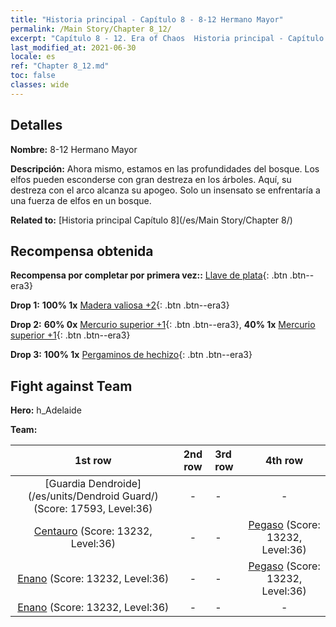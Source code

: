 ```yaml
---
title: "Historia principal - Capítulo 8 - 8-12 Hermano Mayor"
permalink: /Main Story/Chapter 8_12/
excerpt: "Capítulo 8 - 12. Era of Chaos  Historia principal - Capítulo 8_12. 8-12 Hermano Mayor"
last_modified_at: 2021-06-30
locale: es
ref: "Chapter 8_12.md"
toc: false
classes: wide
---
```


## Detalles

 **Nombre:** 8-12 Hermano Mayor

 **Descripción:** Ahora mismo, estamos en las profundidades del bosque. Los elfos pueden esconderse con gran destreza en los árboles. Aquí, su destreza con el arco alcanza su apogeo. Solo un insensato se enfrentaría a una fuerza de elfos en un bosque.

 **Related to:** [Historia principal Capítulo 8](/es/Main Story/Chapter 8/)

## Recompensa obtenida

 **Recompensa por completar por primera vez::** [Llave de plata](/ItemsES/con_693/){: .btn .btn--era3}

 **Drop 1:** **100% 1x** [Madera valiosa +2](/ItemsES/mat_27/){: .btn .btn--era3}

 **Drop 2:** **60% 0x** [Mercurio superior +1](/ItemsES/mat_21/){: .btn .btn--era3}, **40% 1x** [Mercurio superior +1](/ItemsES/mat_21/){: .btn .btn--era3}

 **Drop 3:** **100% 1x** [Pergaminos de hechizo](/ItemsES/con_694/){: .btn .btn--era3}


## Fight against Team
 **Hero:** h_Adelaide

 **Team:**


  | 1st row | 2nd row | 3rd row | 4th row |
  |:----:|:----:|:----|:----:|
  | [Guardia Dendroide](/es/units/Dendroid Guard/) (Score: 17593, Level:36)  | - | - | - |
  | [Centauro](/es/units/Centaur/) (Score: 13232, Level:36)  | - | - | [Pegaso](/es/units/Pegasus/) (Score: 13232, Level:36)  |
  | [Enano](/es/units/Dwarf/) (Score: 13232, Level:36)  | - | - | [Pegaso](/es/units/Pegasus/) (Score: 13232, Level:36)  |
  | [Enano](/es/units/Dwarf/) (Score: 13232, Level:36)  | - | - | - |



